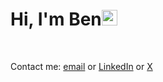 # Hi, I'm Ben<img src="https://media.giphy.com/media/hvRJCLFzcasrR4ia7z/giphy.gif" width="25px">
<br />

Contact me: [email](mailto:1996byk@gmail.com?subject=Hi!) or [LinkedIn](https://www.linkedin.com/in/benkimbuilds/) or [X](https://x.com/benkimbuilds)
